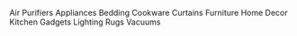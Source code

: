 Air Purifiers
Appliances
Bedding
Cookware
Curtains
Furniture
Home Decor
Kitchen Gadgets
Lighting
Rugs
Vacuums
